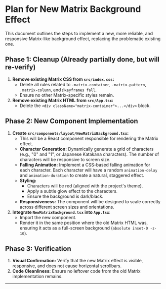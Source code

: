 # Plan for New Matrix Background Effect

This document outlines the steps to implement a new, more reliable, and responsive Matrix-like background effect, replacing the problematic existing one.

## Phase 1: Cleanup (Already partially done, but will re-verify)

1.  **Remove existing Matrix CSS from `src/index.css`:**
    *   Delete all rules related to `.matrix-container`, `.matrix-pattern`, `.matrix-column`, and `@keyframes fall`.
    *   Ensure no other Matrix-specific styles remain.
2.  **Remove existing Matrix HTML from `src/App.tsx`:**
    *   Delete the `<div className="matrix-container">...</div>` block.

## Phase 2: New Component Implementation

1.  **Create `src/components/layout/NewMatrixBackground.tsx`:**
    *   This will be a React component responsible for rendering the Matrix effect.
    *   **Character Generation:** Dynamically generate a grid of characters (e.g., "0" and "1", or Japanese Katakana characters). The number of characters will be responsive to screen size.
    *   **Falling Animation:** Implement a CSS-based falling animation for each character. Each character will have a random `animation-delay` and `animation-duration` to create a natural, staggered effect.
    *   **Styling:**
        *   Characters will be red (aligned with the project's theme).
        *   Apply a subtle glow effect to the characters.
        *   Ensure the background is dark/black.
    *   **Responsiveness:** The component will be designed to scale correctly across different screen sizes and orientations.
2.  **Integrate `NewMatrixBackground.tsx` into `App.tsx`:**
    *   Import the new component.
    *   Render it in the same position where the old Matrix HTML was, ensuring it acts as a full-screen background (`absolute inset-0 -z-10`).

## Phase 3: Verification

1.  **Visual Confirmation:** Verify that the new Matrix effect is visible, responsive, and does not cause horizontal scrollbars.
2.  **Code Cleanliness:** Ensure no leftover code from the old Matrix implementation remains.

---
